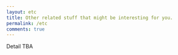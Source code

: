 ```yaml
---
layout: etc
title: Other related stuff that might be interesting for you.
permalink: /etc
comments: true
---
```


<div class="row justify-content-between">
<div class="col-md-8 pr-5">

<p>Detail TBA</p>
